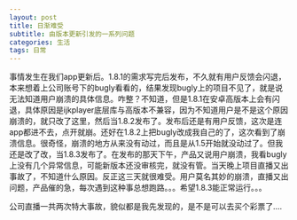 ```yaml
---
layout: post
title: 日渐难受
subtitle: 由版本更新引发的一系列问题
categories: 生活
tags: 日常
---
```


事情发生在我们app更新后。1.8.1的需求写完后发布，不久就有用户反馈会闪退，本来想着上公司账号下的bugly看看的，结果发现bugly上的项目不见了，就是说无法知道用户崩溃的具体信息。咋整？不知道，但是1.8.1在安卓高版本上会有闪退，具体原因是ijkplayer底层库与高版本不兼容，因为不知道用户是不是这个原因崩溃的，就只改了这里，然后当1.8.2发布了。发布后还是有用户反馈，这次是连app都进不去，点开就崩。还好在1.8.2上把bugly改成我自己的了，这次看到了崩溃信息。很奇怪，崩溃的地方从来没有动过，而且是从1.5开始就没动过了。但我还是改了改，当1.8.3发布了。在发布的那天下午，产品又说用户崩溃，我看bugly上没有几个异常信息，可能新版本还没审核完，就没有管。当天晚上项目直播又出事故了，不知道什么原因。反正这三天就很难受。用户莫名其妙的崩溃，直播又出问题，产品催的急，每次遇到这种事总想跑路。。。希望1.8.3能正常运行。。。



公司直播一共两次特大事故，貌似都是我先发现的，是不是可以去买个彩票了....